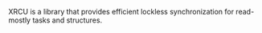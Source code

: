 XRCU is a library that provides efficient lockless synchronization for
read-mostly tasks and structures.
